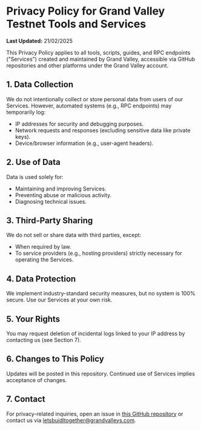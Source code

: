 # Privacy Policy for Grand Valley Testnet Tools and Services

**Last Updated:** 21/02/2025

This Privacy Policy applies to all tools, scripts, guides, and RPC endpoints ("Services") created and maintained by Grand Valley, accessible via GitHub repositories and other platforms under the Grand Valley account.

## 1. Data Collection
We do not intentionally collect or store personal data from users of our Services. However, automated systems (e.g., RPC endpoints) may temporarily log:
- IP addresses for security and debugging purposes.
- Network requests and responses (excluding sensitive data like private keys).
- Device/browser information (e.g., user-agent headers).

## 2. Use of Data
Data is used solely for:
- Maintaining and improving Services.
- Preventing abuse or malicious activity.
- Diagnosing technical issues.

## 3. Third-Party Sharing
We do not sell or share data with third parties, except:
- When required by law.
- To service providers (e.g., hosting providers) strictly necessary for operating the Services.

## 4. Data Protection
We implement industry-standard security measures, but no system is 100% secure. Use our Services at your own risk.

## 5. Your Rights
You may request deletion of incidental logs linked to your IP address by contacting us (see Section 7).

## 6. Changes to This Policy
Updates will be posted in this repository. Continued use of Services implies acceptance of changes.

## 7. Contact
For privacy-related inquiries, open an issue in [this GitHub repository](https://github.com/hubofvalley/Testnet-Guides) or contact us via [letsbuidltogether@grandvalleys.com](letsbuidltogether@grandvalleys.com).